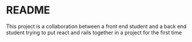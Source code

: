 # README

This project is a collaboration between a front end student and a back end student trying to put react and rails together in a project for the first time
